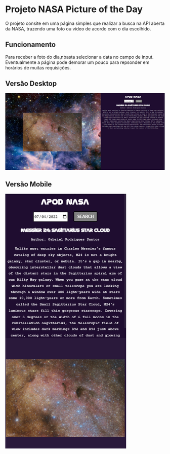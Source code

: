 #  Projeto NASA Picture of the Day
O projeto consite em uma página simples que realizar a busca na API aberta da NASA, trazendo uma foto ou vídeo de acordo com o dia escolhido.

## Funcionamento
Para receber a foto do dia,nbasta selecionar a data no campo de input. Eventualmente a página pode demorar um pouco para repsonder  em horários de muitas requisições.



## Versão Desktop
![imagem desktop](./assets/img/desktop.PNG)


## Versão Mobile
![imagem mobile](./assets/img/mobile.PNG)


